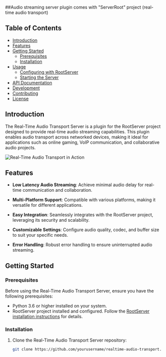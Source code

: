 ##Audio streaming server plugin comes with "ServerRoot" project (real-time audio transport)

## Table of Contents
- [Introduction](#introduction)
- [Features](#features)
- [Getting Started](#getting-started)
  - [Prerequisites](#prerequisites)
  - [Installation](#installation)
- [Usage](#usage)
  - [Configuring with RootServer](#configuring-with-rootserver)
  - [Starting the Server](#starting-the-server)
- [API Documentation](#api-documentation)
- [Development](#development)
- [Contributing](#contributing)
- [License](#license)

## Introduction

The Real-Time Audio Transport Server is a plugin for the RootServer project designed to provide real-time audio streaming capabilities. This plugin enables audio transport across networked devices, making it ideal for applications such as online gaming, VoIP communication, and collaborative audio projects.

![Real-Time Audio Transport in Action](assets/in_action.png)

## Features

- **Low Latency Audio Streaming**: Achieve minimal audio delay for real-time communication and collaboration.

- **Multi-Platform Support**: Compatible with various platforms, making it versatile for different applications.

- **Easy Integration**: Seamlessly integrates with the RootServer project, leveraging its security and scalability.

- **Customizable Settings**: Configure audio quality, codec, and buffer size to suit your specific needs.

- **Error Handling**: Robust error handling to ensure uninterrupted audio streaming.

## Getting Started

### Prerequisites

Before using the Real-Time Audio Transport Server, ensure you have the following prerequisites:

- Python 3.6 or higher installed on your system.
- RootServer project installed and configured. Follow the [RootServer installation instructions](https://github.com/yourusername/rootserver) for details.

### Installation

1. Clone the Real-Time Audio Transport Server repository:

   ```bash
   git clone https://github.com/yourusername/realtime-audio-transport.git


